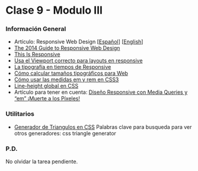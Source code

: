 # Clase 9 - Modulo III

### Información General
* Artículo: Responsive Web Design [[Español](http://diseñowebresponsivo.com.ar/)] [[English](http://www.alistapart.com/articles/responsive-web-design/)]
* [The 2014 Guide to Responsive Web Design](http://blog.teamtreehouse.com/modern-field-guide-responsive-web-design)
* [This Is Responsive](http://bradfrost.github.io/this-is-responsive/)
* [Usa el Viewport correcto para layouts en responsive](http://www.cristalab.com/tutoriales/usa-el-viewport-correcto-para-layouts-en-responsive-c113342l/)
* [La tipografía en tiempos de Responsive](http://www.cristalab.com/blog/la-tipografia-en-tiempos-de-responsive-c112999l/)
* [Cómo calcular tamaños tipográficos para Web](http://www.cristalab.com/tutoriales/como-calcular-tamanos-tipograficos-para-web-c113111l/)
* [Cómo usar las medidas em y rem en CSS3](http://www.cristalab.com/tutoriales/las-medidas-em-y-rem-en-css3-c113125l/)
* [Line-height global en CSS](http://www.cristalab.com/tutoriales/line-height-global-en-css-c113162l/)
* Artículo para tener en cuenta: [Diseño Responsive con Media Queries y “em” ¡Muerte a los Píxeles!](http://www.cristalab.com/blog/diseno-responsive-con-media-queries-y-em-muerte-a-los-pixeles-c113446l/)

### Utilitarios
* [Generador de Triangulos en CSS](http://cssarrowplease.com/)
  Palabras clave para busqueda para ver otros generadores: css triangle generator


### P.D.
No olvidar la tarea pendiente.
